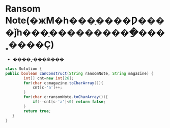 # Ransom Note(�жϺ�һ���ַ����Ƿ����ǰһ���ַ����������ַ���˳����Ҫ)

* ����˼·���ǽ���

```java
class Solution {
public boolean canConstruct(String ransomNote, String magazine) {
        int[] cnt=new int[26];
        for(char c:magazine.toCharArray()){
            cnt[c-'a']++;
        }
        for(char c:ransomNote.toCharArray()){
            if(--cnt[c-'a']<0) return false;
        }
        return true;
   }
}
```
